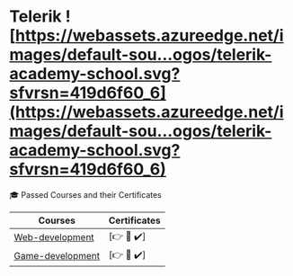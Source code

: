 # Telerik ![https://webassets.azureedge.net/images/default-sou…ogos/telerik-academy-school.svg?sfvrsn=419d6f60_6](https://webassets.azureedge.net/images/default-sou…ogos/telerik-academy-school.svg?sfvrsn=419d6f60_6)
🎓  Passed Courses and their Certificates

| Courses  | Certificates |
| ------------- | ------------- |
| [Web-development](https://www.telerikacademy.com/school/students-12-grade/web-development) |[:point_right:  :scroll: :heavy_check_mark:] |
| [Game-development](https://www.telerikacademy.com/school/students-12-grade/game-development) |[:point_right:  :scroll: :heavy_check_mark:] |
